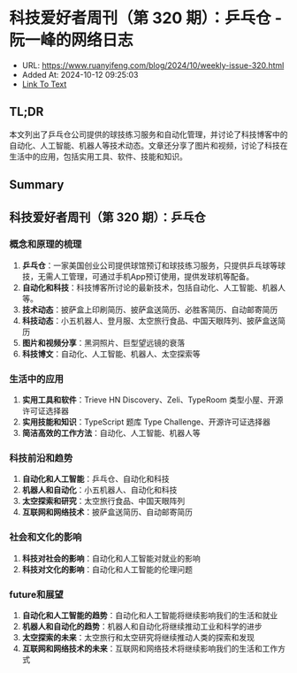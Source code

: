 # 科技爱好者周刊（第 320 期）：乒乓仓 - 阮一峰的网络日志
- URL: https://www.ruanyifeng.com/blog/2024/10/weekly-issue-320.html
- Added At: 2024-10-12 09:25:03
- [Link To Text](2024-10-12-科技爱好者周刊（第-320-期）：乒乓仓---阮一峰的网络日志_raw.md)

## TL;DR
本文列出了乒乓仓公司提供的球技练习服务和自动化管理，并讨论了科技博客中的自动化、人工智能、机器人等技术动态。文章还分享了图片和视频，讨论了科技在生活中的应用，包括实用工具、软件、技能和知识。

## Summary
 科技爱好者周刊（第 320 期）：乒乓仓 
----------------------------------------

### 概念和原理的梳理

1.  **乒乓仓**：一家美国创业公司提供球馆预订和球技练习服务，只提供乒乓球等球技，无需人工管理，可通过手机App预订使用，提供发球机等配备。
2.  **自动化和科技**：科技博客所讨论的最新技术，包括自动化、人工智能、机器人等。
3.  **技术动态**：披萨盒上印刷简历、披萨盒送简历、必胜客简历、自动邮寄简历
4.  **科技动态**：小五机器人、登月服、太空旅行食品、中国天眼阵列、披萨盒送简历
5.  **图片和视频分享**：黑洞照片、巨型望远镜的衰落
6.  **科技博文**：自动化、人工智能、机器人、太空探索等

### 生活中的应用

1.  **实用工具和软件**：Trieve HN Discovery、Zeli、TypeRoom 类型小屋、开源许可证选择器
2.  **实用技能和知识**：TypeScript 题库 Type Challenge、开源许可证选择器
3.  **简洁高效的工作方法**：自动化、人工智能、机器人等

### 科技前沿和趋势

1.  **自动化和人工智能**：乒乓仓、自动化和科技
2.  **机器人和自动化**：小五机器人、自动化和科技
3.  **太空探索和研究**：太空旅行食品、中国天眼阵列
4.  **互联网和网络技术**：披萨盒送简历、自动邮寄简历

### 社会和文化的影响

1.  **科技对社会的影响**：自动化和人工智能对就业的影响
2.  **科技对文化的影响**：自动化和人工智能的伦理问题

### future和展望

1.  **自动化和人工智能的趋势**：自动化和人工智能将继续影响我们的生活和就业
2.  **机器人和自动化的趋势**：机器人和自动化将继续推动工业和科学的进步
3.  **太空探索的未来**：太空旅行和太空研究将继续推动人类的探索和发现
4.  **互联网和网络技术的未来**：互联网和网络技术将继续影响我们的生活和工作方式
